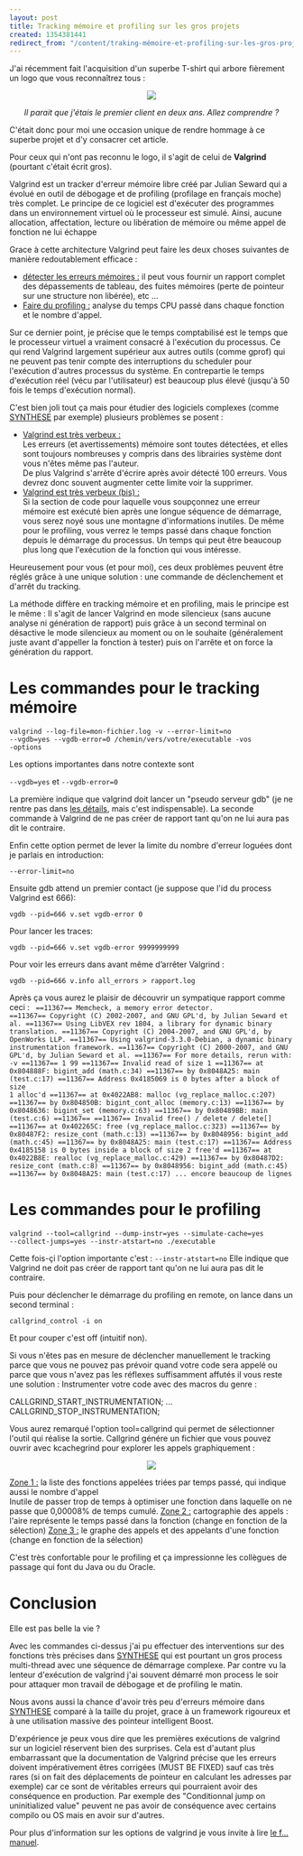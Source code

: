 ```yaml
---
layout: post
title: Tracking mémoire et profiling sur les gros projets
created: 1354381441
redirect_from: "/content/traking-mémoire-et-profiling-sur-les-gros-projets/"
---
```

J'ai récemment fait l'acquisition d'un superbe T-shirt qui arbore fièrement un logo que vous reconnaîtrez tous :

<center><img src="http://xavierraffin.com/sites/xavierraffin.com/files/valgrind-man.png" />

<i>Il parait que j'étais le premier client en deux ans. Allez comprendre ?</i></center>

C'était donc pour moi une occasion unique de rendre hommage à ce superbe projet et d'y consacrer cet article.

Pour ceux qui n'ont pas reconnu le logo, il s'agit de celui de <b>Valgrind</b> (pourtant c'était écrit gros).

Valgrind est un tracker d'erreur mémoire libre créé par Julian Seward qui a évolué en outil de débogage et de profiling (profilage en français moche) très complet.
Le principe de ce logiciel est d'exécuter des programmes dans un environnement virtuel où le processeur est simulé.
Ainsi, aucune allocation, affectation, lecture ou libération de mémoire ou même appel de fonction ne lui échappe

Grace à cette architecture Valgrind peut faire les deux choses suivantes de manière redoutablement efficace :
<ul>
<li><u>détecter les erreurs mémoires :</u> il peut vous fournir un rapport complet des dépassements de tableau, des fuites mémoires (perte de pointeur sur une structure non libérée), etc ...</li>
<li><u>Faire du profiling :</u> analyse du temps CPU passé dans chaque fonction et le nombre d'appel.</li>
</ul>

Sur ce dernier point, je précise que le temps comptabilisé est le temps que le processeur virtuel a vraiment consacré à l'exécution du processus.
Ce qui rend Valgrind largement supérieur aux autres outils (comme gprof) qui ne peuvent pas tenir compte des interruptions du scheduler pour l'exécution d'autres processus du système.
En contrepartie le temps d'exécution réel (vécu par l'utilisateur) est beaucoup plus élevé (jusqu'à 50 fois le temps d'exécution normal).

C'est bien joli tout ça mais pour étudier des logiciels complexes (comme <a href="https://extranet.rcsmobility.com/projects/synthese/wiki">SYNTHESE</a> par exemple) plusieurs problèmes se posent :
<ul>
<li><u>Valgrind est très verbeux :</u><br />
Les erreurs (et avertissements) mémoire sont toutes détectées, et elles sont toujours nombreuses y compris dans des librairies système dont vous n'êtes même pas l'auteur.<br />
De plus Valgrind s'arrête d'écrire après avoir détecté 100 erreurs. Vous devrez donc souvent augmenter cette limite voir la supprimer.
</li>
<li><u>Valgrind est très verbeux (bis) :</u><br />
Si la section de code pour laquelle vous soupçonnez une erreur mémoire est exécuté bien après une longue séquence de démarrage, vous serez noyé sous une montagne d'informations inutiles.
De même pour le profiling, vous verrez le temps passé dans chaque fonction depuis le démarrage du processus. Un temps qui peut être beaucoup plus long que l'exécution de la fonction qui vous intéresse. 
</li>
</ul>

Heureusement pour vous (et pour moi), ces deux problèmes peuvent être réglés grâce à une unique solution : une commande de déclenchement et d'arrêt du tracking.

La méthode diffère en tracking mémoire et en profiling, mais le principe est le même :
Il s'agit de lancer Valgrind en mode silencieux (sans aucune analyse ni génération de rapport) puis grâce à un second terminal on désactive le mode silencieux au moment ou on le souhaite (généralement juste avant d'appeller la fonction à tester) puis on l'arrête et on force la génération du rapport.

<h1>Les commandes pour le tracking mémoire</h1>

<code>valgrind --log-file=mon-fichier.log -v --error-limit=no --vgdb=yes --vgdb-error=0  /chemin/vers/votre/executable -vos -options</code>
 
Les options importantes dans notre contexte sont

<code>--vgdb=yes</code> et <code>--vgdb-error=0</code>

La première indique que valgrind doit lancer un "pseudo serveur gdb" (je ne rentre pas dans <a href="http://valgrind.org/docs/manual/manual-core-adv.html#manual-core-adv.gdbserver">les détails</a>, mais c'est indispensable).
La seconde commande à Valgrind de ne pas créer de rapport tant qu'on ne lui aura pas dit le contraire.

Enfin cette option permet de lever la limite du nombre d'erreur loguées dont je parlais en introduction:

<code>--error-limit=no</code>

Ensuite gdb attend un premier contact (je suppose que l'id du process Valgrind est 666):

<code>vgdb --pid=666 v.set vgdb-error 0</code>

Pour lancer les traces:

<code>vgdb --pid=666 v.set vgdb-error 9999999999</code>

Pour voir les erreurs dans avant même d’arrêter Valgrind :

<code>vgdb --pid=666 v.info all_errors > rapport.log</code>

Après ça vous aurez le plaisir de découvrir un sympatique rapport comme ceci :
<code>
==11367== Memcheck, a memory error detector.
==11367== Copyright (C) 2002-2007, and GNU GPL'd, by Julian Seward et al.
==11367== Using LibVEX rev 1804, a library for dynamic binary translation.
==11367== Copyright (C) 2004-2007, and GNU GPL'd, by OpenWorks LLP.
==11367== Using valgrind-3.3.0-Debian, a dynamic binary instrumentation framework.
==11367== Copyright (C) 2000-2007, and GNU GPL'd, by Julian Seward et al.
==11367== For more details, rerun with: -v
==11367== 
1
99
==11367== Invalid read of size 1
==11367==    at 0x804888F: bigint_add (math.c:34)
==11367==    by 0x8048A25: main (test.c:17)
==11367==  Address 0x4185069 is 0 bytes after a block of size 1 alloc'd
==11367==    at 0x4022AB8: malloc (vg_replace_malloc.c:207)
==11367==    by 0x804850B: bigint_cont_alloc (memory.c:13)
==11367==    by 0x8048636: bigint_set (memory.c:63)
==11367==    by 0x80489BB: main (test.c:6)
==11367== 
==11367== Invalid free() / delete / delete[]
==11367==    at 0x402265C: free (vg_replace_malloc.c:323)
==11367==    by 0x80487F2: resize_cont (math.c:13)
==11367==    by 0x8048956: bigint_add (math.c:45)
==11367==    by 0x8048A25: main (test.c:17)
==11367==  Address 0x4185158 is 0 bytes inside a block of size 2 free'd
==11367==    at 0x4022B8E: realloc (vg_replace_malloc.c:429)
==11367==    by 0x80487D2: resize_cont (math.c:8)
==11367==    by 0x8048956: bigint_add (math.c:45)
==11367==    by 0x8048A25: main (test.c:17)
...
encore beaucoup de lignes
</code>

<h1>Les commandes pour le profiling</h1>

<code>valgrind --tool=callgrind --dump-instr=yes --simulate-cache=yes --collect-jumps=yes --instr-atstart=no ./executable</code>

Cette fois-çi l'option importante c'est :
<code>--instr-atstart=no</code>
Elle indique que Valgrind ne doit pas créer de rapport tant qu'on ne lui aura pas dit le contraire.

Puis pour déclencher le démarrage du profiling en remote, on lance dans un second terminal :

<code>callgrind_control -i on</code>

Et pour couper c'est off (intuitif non).

Si vous n'êtes pas en mesure de déclencher manuellement le tracking parce que vous ne pouvez pas prévoir quand votre code sera appelé ou parce que vous n'avez pas les réflexes suffisamment affutés il vous reste une solution :
Instrumenter votre code avec des macros du genre :

<cpp>
CALLGRIND_START_INSTRUMENTATION;
...
CALLGRIND_STOP_INSTRUMENTATION;
</cpp>

Vous aurez remarqué l'option tool=callgrind qui permet de sélectionner l'outil qui réalise la sortie.
Callgrind génére un fichier que vous pouvez ouvrir avec kcachegrind pour explorer les appels graphiquement :

<center><img src="http://xavierraffin.com/sites/xavierraffin.com/files/callgrind.png" /></center>

<u>Zone 1 :</u> la liste des fonctions appelées triées par temps passé, qui indique aussi le nombre d'appel<br>
Inutile de passer trop de temps à optimiser une fonction dans laquelle on ne passe que 0,00008% de temps cumulé.
<u>Zone 2 :</u> cartographie des appels : l'aire représente le temps passé dans la fonction (change en fonction de la sélection)
<u>Zone 3 :</u> le graphe des appels et des appelants d'une fonction (change en fonction de la sélection) 

C'est très confortable pour le profiling et ça impressionne les collègues de passage qui font du Java ou du Oracle.

<h1>Conclusion</h1>

Elle est pas belle la vie ?

Avec les commandes ci-dessus j'ai pu effectuer des interventions sur des fonctions très précises dans <a href="https://extranet.rcsmobility.com/projects/synthese/wiki">SYNTHESE</a> qui est pourtant un gros process multi-thread avec une séquence de démarrage complexe.
Par contre vu la lenteur d'exécution de valgrind j'ai souvent démarré mon process le soir pour attaquer mon travail de débogage et de profiling le matin.

Nous avons aussi la chance d'avoir très peu d'erreurs mémoire dans <a href="https://extranet.rcsmobility.com/projects/synthese/wiki">SYNTHESE</a> comparé à la taille du projet, grace à un framework rigoureux et à une utilisation massive des pointeur intelligent Boost.

D'expérience je peux vous dire que les premières exécutions de valgrind sur un logiciel réservent bien des surprises.
Cela est d'autant plus embarrassant que la documentation de Valgrind précise que les erreurs doivent impérativement êtres corrigées (MUST BE FIXED) sauf cas très rares (si on fait des déplacements de pointeur en calculant les adresses par exemple) car ce sont de véritables erreurs qui pourraient avoir des conséquence en production.
Par exemple des "Conditionnal jump on uninitialized value" peuvent ne pas avoir de conséquence avec certains compilo ou OS mais en avoir sur d'autres.

Pour plus d'information sur les options de valgrind je vous invite à lire <a href="http://valgrind.org/docs/manual/manual.html">le f... manuel</a>.
